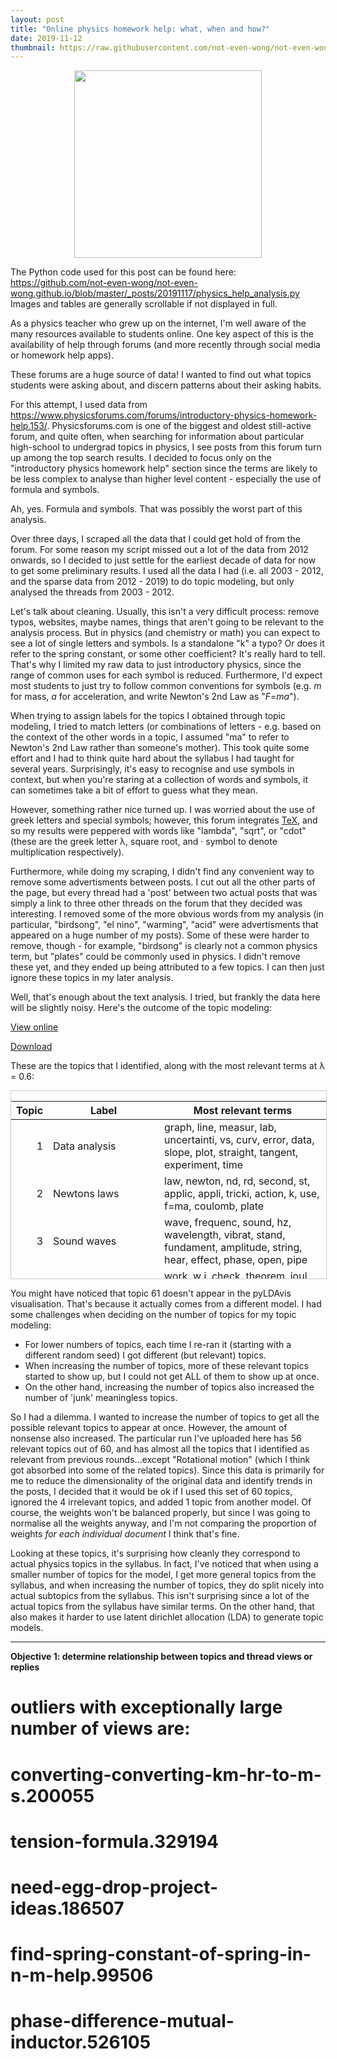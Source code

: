 ```yaml
---
layout: post
title: "Online physics homework help: what, when and how?"
date: 2019-11-12
thumbnail: https://raw.githubusercontent.com/not-even-wong/not-even-wong.github.io/master/_posts/20191117/20191117_thumb.png
---
```


<p align="center"><img src="https://raw.githubusercontent.com/not-even-wong/not-even-wong.github.io/master/_posts/20191117/20191117_thumb.png" style="width: 300px" class="border"></p>

<div class="fineprint">The Python code used for this post can be found here: <a href="https://github.com/not-even-wong/not-even-wong.github.io/blob/master/_posts/20191117/physics_help_analysis.py" target="_blank">https://github.com/not-even-wong/not-even-wong.github.io/blob/master/_posts/20191117/physics_help_analysis.py</a></div>

<div class="fineprint">Images and tables are generally scrollable if not displayed in full.</div>

As a physics teacher who grew up on the internet, I'm well aware of the many resources available to students online. One key aspect of this is the availability of help through forums (and more recently through social media or homework help apps).

These forums are a huge source of data! I wanted to find out what topics students were asking about, and discern patterns about their asking habits.

For this attempt, I used data from <a href="https://www.physicsforums.com/forums/introductory-physics-homework-help.153/" target="_blank">https://www.physicsforums.com/forums/introductory-physics-homework-help.153/<a>. Physicsforums.com is one of the biggest and oldest still-active forum, and quite often, when searching for information about particular high-school to undergrad topics in physics, I see posts from this forum turn up among the top search results. I decided to focus only on the "introductory physics homework help" section since the terms are likely to be less complex to analyse than higher level content - especially the use of formula and symbols.

Ah, yes. Formula and symbols. That was possibly the worst part of this analysis.

Over three days, I scraped all the data that I could get hold of from the forum. For some reason my script missed out a lot of the data from 2012 onwards, so I decided to just settle for the earliest decade of data for now to get some preliminary results. I used all the data I had (i.e. all 2003 - 2012, and the sparse data from 2012 - 2019) to do topic modeling, but only analysed the threads from 2003 - 2012.

Let's talk about cleaning. Usually, this isn't a very difficult process: remove typos, websites, maybe names, things that aren't going to be relevant to the analysis process. But in physics (and chemistry or math) you can expect to see a lot of single letters and symbols. Is a standalone "k" a typo? Or does it refer to the spring constant, or some other coefficient? It's really hard to tell. That's why I limited my raw data to just introductory physics, since the range of common uses for each symbol is reduced. Furthermore, I'd expect most students to just try to follow common conventions for symbols (e.g. <i>m</i> for mass, <i>a</i> for acceleration, and write Newton's 2nd Law as "<i>F</i>=<i>ma</i>").

When trying to assign labels for the topics I obtained through topic modeling, I tried to match letters (or combinations of letters - e.g. based on the context of the other words in a topic, I assumed "ma" to refer to Newton's 2nd Law rather than someone's mother). This took quite some effort and I had to think quite hard about the syllabus I had taught for several years. Surprisingly, it's easy to recognise and use symbols in context, but when you're staring at a collection of words and symbols, it can sometimes take a bit of effort to guess what they mean.

However, something rather nice turned up. I was worried about the use of greek letters and special symbols; however, this forum integrates <a href="https://en.wikibooks.org/wiki/LaTeX" target="_blank">TeX</a>, and so my results were peppered with words like "lambda", "sqrt", or "cdot" (these are the greek letter λ, square root, and · symbol to denote multiplication respectively).

Furthermore, while doing my scraping, I didn't find any convenient way to remove some advertisments between posts. I cut out all the other parts of the page, but every thread had a 'post' between two actual posts that was simply a link to three other threads on the forum that they decided was interesting. I removed some of the more obvious words from my analysis (in particular, "birdsong", "el nino", "warming", "acid" were advertisments that appeared on a huge number of my posts). Some of these were harder to remove, though - for example, "birdsong" is clearly not a common physics term, but "plates" could be commonly used in physics. I didn't remove these yet, and they ended up being attributed to a few topics. I can then just ignore these topics in my later analysis.

Well, that's enough about the text analysis. I tried, but frankly the data here will be slightly noisy. Here's the outcome of the topic modeling:

<a href="https://nbviewer.jupyter.org/github/not-even-wong/not-even-wong.github.io/blob/master/_posts/20191117/pyLDAvis_physicsforums_topics.ipynb" target="_blank">View online</a>

<a href="https://github.com/not-even-wong/not-even-wong.github.io/blob/master/_posts/20191117/lda60.html" target="_blank">Download</a>

These are the topics that I identified, along with the most relevant terms at λ = 0.6:


<div style="height: 300px; width: 100%; border: 1px solid #ccc; overflow:scroll; overflow-x: hidden;">
<table class="table table-bordered table-hover table-condensed">
<thead><tr><th title="Field #1">Topic</th>
<th title="Field #2">Label</th>
<th title="Field #3">Most relevant terms</th>
</tr></thead>
<tbody><tr>
<td align="right">1</td>
<td>Data analysis</td>
<td>graph, line, measur, lab, uncertainti, vs, curv, error, data, slope, plot, straight, tangent, experiment, time</td>
</tr>
<tr>
<td align="right">2</td>
<td>Newtons laws</td>
<td>law, newton, nd, rd, second, st, applic, appli, tricki, action, k, use, f=ma, coulomb, plate</td>
</tr>
<tr>
<td align="right">3</td>
<td>Sound waves</td>
<td>wave, frequenc, sound, hz, wavelength, vibrat, stand, fundament, amplitude, string, hear, effect, phase, open, pipe</td>
</tr>
<tr>
<td align="right">4</td>
<td>Work-energy theorem</td>
<td>work, w,j, check, theorem, joul, sub, require, displac, k, power, kg, someon, total, distanc</td>
</tr>
<tr>
<td align="right">5</td>
<td>Thermodynamic cycles</td>
<td>Delta, ideal, expans, thermodynam, process, engine, effici, mole, pv, cycl, volum, temperature, pressur, revers, p</td>
</tr>
<tr>
<td align="right">6</td>
<td>Tension</td>
<td>tension, string, rope, centripet, circl, motion, cabl, tangenti, circular, hang, uniform, cord, radial, suspend, ceil</td>
</tr>
<tr>
<td align="right">7</td>
<td>Fluid pressure</td>
<td>pressur,water, densiti, volum, fluid, rho, atmosphere, depth, liquid, pipe, float, flow, principl, tube, air</td>
</tr>
<tr>
<td align="right">8</td>
<td>Friction</td>
<td>friction, , coeffici, static, normal, mu, crate, kinet, fn, box, horizont, μ, surface, block, appli, push</td>
</tr>
<tr>
<td align="right">9</td>
<td>Electromagnetic induction</td>
<td>wire, loop, magnet, current, coil, induc, emf, induct, flux, electromagnet, carri, b, strength, turn, direct</td>
</tr>
<tr>
<td align="right">10</td>
<td>Electric field</td>
<td>q, coulomb, electrostat, ring, e, kq, net, magnitude, point, corner, distanc, strength, place, attract, locat</td>
</tr>
<tr>
<td align="right">11</td>
<td>Conservation of momentum</td>
<td>momentum, collis, conserve, impuls, elast, inelast, mv, collid, kg, impact, veloc, final, vf, mass, befor</td>
</tr>
<tr>
<td align="right">12</td>
<td>Distance and displacement</td>
<td>km, ft, displac, north, east, wind, hr, west, south, hour, walk, h, feet, fli, min</td>
</tr>
<tr>
<td align="right">13</td>
<td>Projectile motion (2D)</td>
<td>projectile, motion, horizont, height, launch, rang, maximum, max, vy, vx, vo, initi, trajectory, angl, land</td>
</tr>
<tr>
<td align="right">14</td>
<td>Quantum</td>
<td>e, electron, atom, proton, photon, hydrogen, decay, quantum, state, mc, number, emit, level, energi, model</td>
</tr>
<tr>
<td align="right">15</td>
<td>Math: geometry</td>
<td>p, point, o, intersect, lowest, line, locat, diagram, expand, right, upper, let, distanc, highest, shown</td>
</tr>
<tr>
<td align="right">16</td>
<td>Heat capacity</td>
<td>water, ice, heat, specif, cube, temperature, capac, c, kg, temp, degree, gram, j, ml, liquid</td>
</tr>
<tr>
<td align="right">17</td>
<td>Circuits - capacitance</td>
<td>capacitor, capacit, parallel, signific, digit, c, store, connect, plate, seri, round, fig, voltag, switch, figur</td>
</tr>
<tr>
<td align="right">18</td>
<td>Remove: irrelevant</td>
<td>slow, k, molecule, natur, crack, shed, toughest, exist, build, avoid, destruct, materi, studi, slip, plate</td>
</tr>
<tr>
<td align="right">19</td>
<td>Moment of inertia</td>
<td>rotat, angular, inertia, rod, moment, disk, axi, mr, cylind, omega, linear, spin, translat, rad, ω</td>
</tr>
<tr>
<td align="right">20</td>
<td>Centre of gravity</td>
<td>mass, center, kg, gravity, centr, dimension, ratio, analysi, distanc, locat, edg, hole, total, far, man</td>
</tr>
<tr>
<td align="right">21</td>
<td>Heat transfer rates</td>
<td>increas, heat, temperature, rate, thermal, transfer, decreas, loss, room, cool, conduct, radiat, absorb, flow, temp</td>
</tr>
<tr>
<td align="right">22</td>
<td>Math: Logarithm</td>
<td>u, log, motor, ln, let, arrang, mu, rais, use, e, step, convers, substitute, concern, plz</td>
</tr>
<tr>
<td align="right">23</td>
<td>Filler: school</td>
<td>test, class, exam, im, student, realli, math, ani, like, school, grade, idea, veri, hard, probabl</td>
</tr>
<tr>
<td align="right">24</td>
<td>Math: proportionality</td>
<td>g, constant, ’, proport, relationship, invers, vari, directli, depend, expand, express, increase, non, assum, decreas</td>
</tr>
<tr>
<td align="right">25</td>
<td>Rocket motion</td>
<td>veloc, average, rocket, initi, final, instantan, time, given, constant, s, zero, instant, interv, displac, dure</td>
</tr>
<tr>
<td align="right">26</td>
<td>Special relativity</td>
<td>particl, rel, frame, observ, transform, gamma, special, relativist, stationari, time, respect, rest, measur, travel, simultan</td>
</tr>
<tr>
<td align="right">27</td>
<td>Math: vectors</td>
<td>vector, compon, angl, degre, magnitud, triangl, direct, axi, perpendicular, °, result, draw, hypotenus, y, diagram</td>
</tr>
<tr>
<td align="right">28</td>
<td>Optics (geometric)</td>
<td>object, imag, len, refract, mirror, ray, optic, reflect, glass, index, incid, light, distanc, size, angl</td>
</tr>
<tr>
<td align="right">29</td>
<td>Oscillation</td>
<td>pendulum, simpl, harmon, period, amplitud, motion, shm, omega, pi, oscil, swing, maximum, phase, π, frequenc</td>
</tr>
<tr>
<td align="right">30</td>
<td>Drag force</td>
<td>bodi, fall, free, air, drag, diagram, resist, termin, object, rigid, graviti, draw, act, downward, neglect</td>
</tr>
<tr>
<td align="right">31</td>
<td>Gauss&#39;s law</td>
<td>surfac, shell, insid, sphere, spheric, conductor, conduct, distribut, inner, gauss, outer, flux, cylind, densiti, metal</td>
</tr>
<tr>
<td align="right">32</td>
<td>Velocity</td>
<td>s, time, kinemat, distanc, second, travel, sec, vi, vf, d, meter, use, long, far, veloc</td>
</tr>
<tr>
<td align="right">33</td>
<td>Orbits</td>
<td>earth, orbit, gravit, planet, satellit, sun, moon, star, gm, revolut, angular, rad, radian, univers, period</td>
</tr>
<tr>
<td align="right">34</td>
<td>Remove: advertisment</td>
<td>k, plate, link, block, frequent, warm, extrem, identifi, dynam, copper, polici, eletromagnet, gr, attitud, lift</td>
</tr>
<tr>
<td align="right">35</td>
<td>Kinematics: solving for constant acceleration</td>
<td>t, time, equat, vt, function, s, plug, second, given, initi, deriv, express, solut, eq, set</td>
</tr>
<tr>
<td align="right">36</td>
<td>Circuits: ohm&#39;s law</td>
<td>circuit, current, voltag, resist, resistor, ohm, batteri, seri, parallel, flow, connect, sourc, equival, ac, termin</td>
</tr>
<tr>
<td align="right">37</td>
<td>Springs</td>
<td>spring, compress, kx, stretch, hook, machin, elast, constant, equilibrium, k, releas, block, maximum, attach, mass</td>
</tr>
<tr>
<td align="right">38</td>
<td>Math: symbols for dirac notation</td>
<td>vec, z, h, hat, cdot, partial, epsilon, notat, j, oper, vector, element, phi, complex, prove</td>
</tr>
<tr>
<td align="right">39</td>
<td>Remove: irrelevant</td>
<td>doc, al, bullet, expand, block, realiz, youll, right, wrong, analyz, use, figur, sinc, correct, shot</td>
</tr>
<tr>
<td align="right">40</td>
<td>Projectiles</td>
<td>ball, ground, drop, hit, thrown, rock, stone, height, throw, jump, bounc, floor, fall, cliff, upward</td>
</tr>
<tr>
<td align="right">41</td>
<td>Math: symbols for coordinate systems</td>
<td>lambda, coordin, dot, polar, λ, central, orient, d, rectangular, cylindr, origin, cross, axe, circl, express</td>
</tr>
<tr>
<td align="right">42</td>
<td>Length measurements</td>
<td>cm, unit, length, area, mm, diamet, meter, dimens, section, cross, convers, convert, l, steel, multipli</td>
</tr>
<tr>
<td align="right">43</td>
<td>Math: curl</td>
<td>left, right, tini, tim, hand, rule, ​pole, direct, clockwis, counter, expand, arrow, middl, page</td>
</tr>
<tr>
<td align="right">44</td>
<td>Conservation of energy</td>
<td>energi, kinet, ke, conserv, pe, mv, mgh, mechan, total, potenti, h, height, lost, initi, gravit</td>
</tr>
<tr>
<td align="right">45</td>
<td>Math: calculus</td>
<td>x, y, function, dx, dy, xy, ax, deriv, axi, differenti, integr, limit, sqrt, calculu, calc</td>
</tr>
<tr>
<td align="right">46</td>
<td>Math: differentiation</td>
<td>frac, integr, dt, int, dv, dx, pi, differenti, ln, deriv, partial, limit, right, arrow, left, omega</td>
</tr>
<tr>
<td align="right">47</td>
<td>Math: series expansion</td>
<td>n, sum, seri, number, right, prove, th, limit, expand, sigma, altern, proof, total, use, infin</td>
</tr>
<tr>
<td align="right">48</td>
<td>Electric potential</td>
<td>potenti, differ, infin, region, point, zero, volt, electrostat, e, bring, higher, distanc, energi, separ, gravit</td>
</tr>
<tr>
<td align="right">49</td>
<td>Vehicles</td>
<td>car, truck, train, stop, road, hill, brake, tire, quick, track, drive, deceler, travel, curv, turn</td>
</tr>
<tr>
<td align="right">50</td>
<td>Filler: questions and clarifications</td>
<td>whi, expand, say, mean, case, onli, zero, true, doesnt, happen, like, way, ha, depend, differ</td>
</tr>
<tr>
<td align="right">51</td>
<td>Math: greek symbols</td>
<td>theta, sin, l, θ, tan, phi, angl, trig, pi, sine, ident, arc, cosin, radian, sec</td>
</tr>
<tr>
<td align="right">52</td>
<td>Math: algebra</td>
<td>equat, use, squar, formula, im, root, tri, expand, unknown, variabl, plug, algebra, number, wrong, solut</td>
</tr>
<tr>
<td align="right">53</td>
<td>Math: sign of scalar values</td>
<td>neg, sign, direct, half, opposit, convent, minu, life, alway, indic, magnitud, mean, quantiti, sinc, whi</td>
</tr>
<tr>
<td align="right">54</td>
<td>Remove: advertisment</td>
<td>earthquak, crosstalk, board, doubl, tube, astronuc, twice, end, cut, k, singl, close, plate, width, setup</td>
</tr>
<tr>
<td align="right">55</td>
<td>MCQ choices</td>
<td>b, c, d, ab, choic, multipl, ac, e, follow, ii, correct, begin, check, right equal</td>
</tr>
<tr>
<td align="right">56</td>
<td>Attached file</td>
<td>f, reaction, attach, kb, jpg, solut, statement, expand, equat, tag, identifi, extrem, frequent, warm, correct</td>
</tr>
<tr>
<td align="right">57</td>
<td>Inclined plane problems</td>
<td>inclin, plane, ramp, cart, roll, slope, tabl, frictionless, block, hw, slide, horizont, parallel, degre, k</td>
</tr>
<tr>
<td align="right">58</td>
<td>Diffraction</td>
<td>power, light, intens, interfer, slit, wavelength, diffract, nm, sourc, grate, radiat, phase, minimum, red, shift</td>
</tr>
<tr>
<td align="right">59</td>
<td>Torque</td>
<td>torqu, alpha, equilibrium, wheel, wall, beam, arm, support, bridg, pivot, balanc, static, bar, stick, moment</td>
</tr>
<tr>
<td align="right">60</td>
<td>Pulleys</td>
<td>pulley, weight, net, mg, kg, box, ma, elev, act, pull, exert, upward, block, downward, normal</td>
</tr>
<tr>
<td align="right">61</td>
<td>Rotational motion</td>
<td>angular, omega, rotat, alpha, rad, spin, ω, revolut, radian, round, linear, tangenti, sec, w, min</td>
</tr>
</tbody></table>
</div>

You might have noticed that topic 61 doesn't appear in the pyLDAvis visualisation. That's because it actually comes from a different model. I had some challenges when deciding on the number of topics for my topic modeling:
<ul>
<li>For lower numbers of topics, each time I re-ran it (starting with a different random seed) I got different (but relevant) topics.</li>
<li>When increasing the number of topics, more of these relevant topics started to show up, but I could not get ALL of them to show up at once.</li>
<li>On the other hand, increasing the number of topics also increased the number of 'junk' meaningless topics.</li>
</ul>

So I had a dilemma. I wanted to increase the number of topics to get all the possible relevant topics to appear at once. However, the amount of nonsense also increased. The particular run I've uploaded here has 56 relevant topics out of 60, and has almost all the topics that I identified as relevant from previous rounds...except "Rotational motion" (which I think got absorbed into some of the related topics). Since this data is primarily for me to reduce the dimensionality of the original data and identify trends in the posts, I decided that it would be ok if I used this set of 60 topics, ignored the 4 irrelevant topics, and added 1 topic from another model. Of course, the weights won't be balanced properly, but since I was going to normalise all the weights anyway, and I'm not comparing the proportion of weights <i>for each individual document</i> I think that's fine.

Looking at these topics, it's surprising how cleanly they correspond to actual physics topics in the syllabus. In fact, I've noticed that when using a smaller number of topics for the model, I get more general topics from the syllabus, and when increasing the number of topics, they do split nicely into actual subtopics from the syllabus. This isn't surprising since a lot of the actual topics from the syllabus have similar terms. On the other hand, that also makes it harder to use latent dirichlet allocation (LDA) to generate topic models.

<hr>

<b>Objective 1: determine relationship between topics and thread views or replies</b>




# outliers with exceptionally large number of views are:
# converting-converting-km-hr-to-m-s.200055
# tension-formula.329194
# need-egg-drop-project-ideas.186507
# find-spring-constant-of-spring-in-n-m-help.99506
# phase-difference-mutual-inductor.526105
